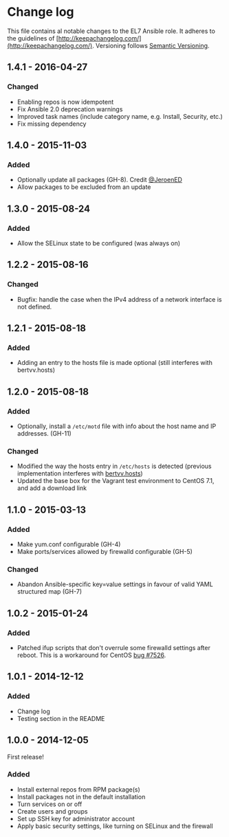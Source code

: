 # Change log

This file contains al notable changes to the EL7 Ansible role. It adheres to the guidelines of [http://keepachangelog.com/](http://keepachangelog.com/). Versioning follows [Semantic Versioning](http://semver.org/).

## 1.4.1 - 2016-04-27

### Changed

- Enabling repos is now idempotent
- Fix Ansible 2.0 deprecation warnings
- Improved task names (include category name, e.g. Install, Security, etc.)
- Fix missing dependency

## 1.4.0 - 2015-11-03

### Added

- Optionally update all packages (GH-8). Credit [@JeroenED](https://github.com/JeroenED)
- Allow packages to be excluded from an update

## 1.3.0 - 2015-08-24

### Added

- Allow the SELinux state to be configured (was always on)

## 1.2.2 - 2015-08-16

### Changed

- Bugfix: handle the case when the IPv4 address of a network interface is not defined.

## 1.2.1 - 2015-08-18

### Added

- Adding an entry to the hosts file is made optional (still interferes with bertvv.hosts)

## 1.2.0 - 2015-08-18

### Added

- Optionally, install a `/etc/motd` file with info about the host name and IP addresses. (GH-11)

### Changed

- Modified the way the hosts entry in `/etc/hosts` is detected (previous implementation interferes with [bertvv.hosts](https://galaxy.ansible.com/list#/roles/4617))
- Updated the base box for the Vagrant test environment to CentOS 7.1, and add a download link

## 1.1.0 - 2015-03-13

### Added

- Make yum.conf configurable (GH-4)
- Make ports/services allowed by firewalld configurable (GH-5)

### Changed

- Abandon Ansible-specific key=value settings in favour of valid YAML structured map (GH-7)

## 1.0.2 - 2015-01-24

### Added

- Patched ifup scripts that don't overrule some firewalld settings after reboot. This is a workaround for CentOS [bug #7526](https://bugs.centos.org/view.php?id=7526).


## 1.0.1 - 2014-12-12

### Added

- Change log
- Testing section in the README


## 1.0.0 - 2014-12-05

First release!

### Added

- Install external repos from RPM package(s)
- Install packages not in the default installation
- Turn services on or off
- Create users and groups
- Set up SSH key for administrator account
- Apply basic security settings, like turning on SELinux and the firewall


